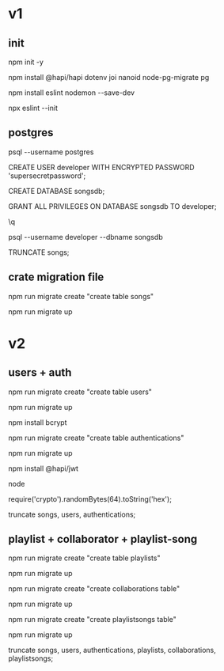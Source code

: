 # v1

## init 

npm init -y

npm install @hapi/hapi dotenv joi nanoid node-pg-migrate pg

npm install eslint nodemon --save-dev

npx eslint --init

## postgres

psql --username postgres

CREATE USER developer WITH ENCRYPTED PASSWORD 'supersecretpassword';

CREATE DATABASE songsdb;

GRANT ALL PRIVILEGES ON DATABASE songsdb TO developer;

\q

psql --username developer --dbname songsdb

TRUNCATE songs;

## crate migration file

npm run migrate create "create table songs"

npm run migrate up

# v2

## users + auth

npm run migrate create "create table users"

npm run migrate up

npm install bcrypt

npm run migrate create "create table authentications"

npm run migrate up

npm install @hapi/jwt

node 

require('crypto').randomBytes(64).toString('hex');

truncate songs, users, authentications;

## playlist + collaborator + playlist-song

npm run migrate create "create table playlists"

npm run migrate up

npm run migrate create "create collaborations table"

npm run migrate up

npm run migrate create "create playlistsongs table"

npm run migrate up

truncate songs, users, authentications, playlists, collaborations, playlistsongs;